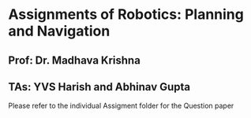 # Assignments of Robotics: Planning and Navigation

## Prof: Dr. Madhava Krishna
## TAs: YVS Harish and Abhinav Gupta

Please refer to the individual Assigment folder for the Question paper
